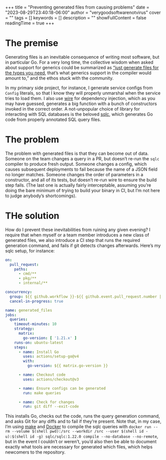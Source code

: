 +++
title = "Preventing generated files from causing problems"
date = "2023-08-29T23:40:18-06:00"
author = "verygoodsoftwarenotvirus"
cover = ""
tags = []
keywords = []
description = ""
showFullContent = false
readingTime = true
+++

# The premise

Generating files is an inevitable consequence of writing most software, but in particular Go. For a very long time, the collective wisdom when asked about support for generics could be summarized as [“just generate files for the types you need](https://www.calhoun.io/using-code-generation-to-survive-without-generics-in-go/), that’s what generics support in the compiler would amount to,” and the ethos stuck with the community.

In my primary side project, for instance, I generate service configs from `Config` literals, so that I know they will properly unmarshal when the service tries to load them. I also use [wire](https://github.com/google/wire) for dependency injection, which as you may have guessed, generates a big function with a bunch of constructors invoked in the correct order. A not-unpopular choice of library for interacting with SQL databases is the beloved [sqlc](https://sqlc.dev/), which generates Go code from properly annotated SQL query files.

# The problem

The problem with generated files is that they can become out of data. Someone on the team changes a query in a PR, but doesn’t re-run the `sqlc` compiler to produce fresh output. Someone changes a config, which causes subsequent deployments to fail because the name of a JSON field no longer matches. Someone changes the order of parameters in a constructor, and all of its tests, but doesn’t re-run wire to ensure the build step fails. (The last one is actually fairly interceptable, assuming you’re doing the bare minimum of trying to build your binary in CI, but I’m not here to judge anybody’s shortcomings).

# THe solution

How do I prevent these inevitabilities from ruining any given evening? I require that when myself or a team member introduces a new class of generated files, we also introduce a CI step that runs the required generation command, and fails if git detects changes afterwards. Here’s my sqlc setup, for instance:

```yaml
on:
  pull_request:
    paths:
      - cmd/**
      - pkg/**
      - internal/**

concurrency:
  group: ${{ github.workflow }}-${{ github.event.pull_request.number || github.ref }}
  cancel-in-progress: true

name: generated_files
jobs:
  queries:
    timeout-minutes: 10
    strategy:
      matrix:
        go-version: [ '1.21.x' ]
    runs-on: ubuntu-latest
    steps:
      - name: Install Go
        uses: actions/setup-go@v4
        with:
          go-version: ${{ matrix.go-version }}

      - name: Checkout code
        uses: actions/checkout@v3

      - name: Ensure configs can be generated
        run: make queries

      - name: Check for changes
        run: git diff --exit-code
```

This installs Go, checks out the code, runs the query generation command, and asks Git for any diffs and to fail if they’re present. Note that, in my case, I’m using [make](https://www.gnu.org/software/make/manual/make.html) and [Docker](https://www.docker.com/) to compile the sqlc queries with `docker run --rm --volume $(shell pwd):/src --workdir /src --user $(shell id -u):$(shell id -g) sqlc/sqlc:1.22.0 compile --no-database --no-remote`, but in the event I couldn’t or weren’t, you’d also then be able to document exactly what tools are necessary for generated which files, which helps newcomers to the repository.
